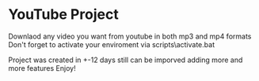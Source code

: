 # YouTube Project

Downlaod any video you want from youtube in both mp3 and mp4 formats
Don't forget to activate your enviroment via scripts\activate.bat

Project was created in +-12 days 
still can be imporved adding more and more features
Enjoy!
